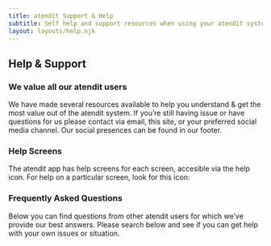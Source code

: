 ```yaml
---
title: atendit Support & Help
subtitle: Self help and support resources when using your atendit system. Contact informaition for further help
layout: layouts/help.njk
---
```


## Help & Support

### We value all our atendit users

We have made several resources available to help you understand & get the most value out of the atendit system. If you’re still having issue or have questions for us please contact via email, this site, or your preferred social media channel. Our social presences can be found in our footer.

### Help Screens

The atendit app has help screens for each screen, accesible via the help icon. For help on a particular screen, look for this icon:

### Frequently Asked Questions

Below you can find questions from other atendit users for which we’ve provide our best answers. Please search below and see if you can get help with your own issues or situation.